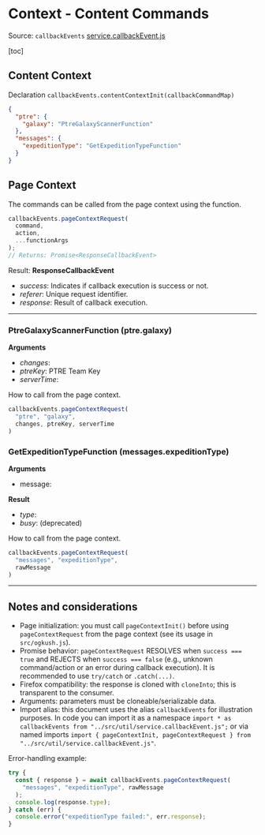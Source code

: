 # Context - Content Commands

Source: `callbackEvents` [service.callbackEvent.js](../src/util/service.callbackEvent.js)

[toc]

## Content Context

Declaration `callbackEvents.contentContextInit(callbackCommandMap)`

```json
{
  "ptre": {
    "galaxy": "PtreGalaxyScannerFunction"
  },
  "messages": {
    "expeditionType": "GetExpeditionTypeFunction"
  }
}
```

## Page Context

The commands can be called from the page context using the function.
```ts
callbackEvents.pageContextRequest(
  command, 
  action, 
  ...functionArgs
);
// Returns: Promise<ResponseCallbackEvent>
```

Result: **ResponseCallbackEvent**
- *success*: Indicates if callback execution is success or not.
- *referer*: Unique request identifier.
- *response*: Result of callback execution.

---

### PtreGalaxyScannerFunction (ptre.galaxy)

**Arguments**
- *changes*: 
- *ptreKey*: PTRE Team Key
- *serverTime*:  

How to call from the page context.
```js
callbackEvents.pageContextRequest(
  "ptre", "galaxy", 
  changes, ptreKey, serverTime
)
```

###  GetExpeditionTypeFunction (messages.expeditionType)

**Arguments**
- message:

**Result**
- *type*: 
- *busy*: (deprecated)

How to call from the page context.
```js
callbackEvents.pageContextRequest(
  "messages", "expeditionType", 
  rawMessage
)
```


---

## Notes and considerations

- Page initialization: you must call `pageContextInit()` before using `pageContextRequest` from the page context (see its usage in `src/ogkush.js`).
- Promise behavior: `pageContextRequest` RESOLVES when `success === true` and REJECTS when `success === false` (e.g., unknown command/action or an error during callback execution). It is recommended to use `try/catch` or `.catch(...)`.
- Firefox compatibility: the response is cloned with `cloneInto`; this is transparent to the consumer.
- Arguments: parameters must be cloneable/serializable data.
- Import alias: this document uses the alias `callbackEvents` for illustration purposes. In code you can import it as a namespace `import * as callbackEvents from "../src/util/service.callbackEvent.js";` or via named imports `import { pageContextInit, pageContextRequest } from "../src/util/service.callbackEvent.js"`.

Error-handling example:
```js
try {
  const { response } = await callbackEvents.pageContextRequest(
    "messages", "expeditionType", rawMessage
  );
  console.log(response.type);
} catch (err) {
  console.error("expeditionType failed:", err.response);
}
```
